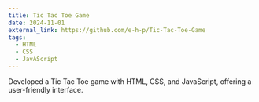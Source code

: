 ```yaml
---
title: Tic Tac Toe Game
date: 2024-11-01
external_link: https://github.com/e-h-p/Tic-Tac-Toe-Game
tags:
  - HTML
  - CSS
  - JavAScript
---
```


Developed a Tic Tac Toe game with HTML, CSS, and JavaScript, offering a user-friendly interface.

<!--more-->
